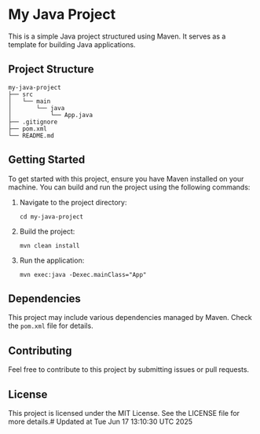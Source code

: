 # My Java Project

This is a simple Java project structured using Maven. It serves as a template for building Java applications.

## Project Structure

```
my-java-project
├── src
│   └── main
│       └── java
│           └── App.java
├── .gitignore
├── pom.xml
└── README.md
```

## Getting Started

To get started with this project, ensure you have Maven installed on your machine. You can build and run the project using the following commands:

1. Navigate to the project directory:
   ```
   cd my-java-project
   ```

2. Build the project:
   ```
   mvn clean install
   ```

3. Run the application:
   ```
   mvn exec:java -Dexec.mainClass="App"
   ```

## Dependencies

This project may include various dependencies managed by Maven. Check the `pom.xml` file for details.

## Contributing

Feel free to contribute to this project by submitting issues or pull requests. 

## License

This project is licensed under the MIT License. See the LICENSE file for more details.# Updated at Tue Jun 17 13:10:30 UTC 2025
